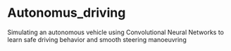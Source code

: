# Autonomus_driving
Simulating an autonomous vehicle using Convolutional Neural Networks to learn safe driving behavior and smooth steering manoeuvring
